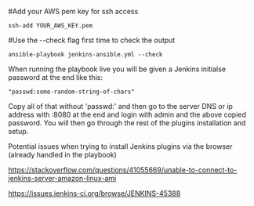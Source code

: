 
#Add your AWS pem key for ssh access

```
ssh-add YOUR_AWS_KEY.pem 
```

#Use the --check flag first time to check the output

```
ansible-playbook jenkins-ansible.yml --check
```

When running the playbook live you will be given a Jenkins initialse password at the end like this:

```
"passwd:some-random-string-of-chars"
```

Copy all of that without 'passwd:' and then go to the server DNS or ip address with :8080 at the end and login with admin 
and the above copied password. You will then go through the rest of the plugins installation and setup.

Potential issues when trying to install Jenkins plugins via the browser (already handled in the playbook)

https://stackoverflow.com/questions/41055669/unable-to-connect-to-jenkins-server-amazon-linux-ami

https://issues.jenkins-ci.org/browse/JENKINS-45388


